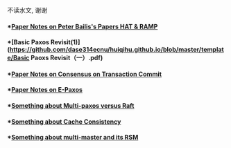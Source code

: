 

不读水文, 谢谢

#### *[Paper Notes on Peter Bailis's Papers HAT & RAMP](https://github.com/dase314ecnu/huiqihu.github.io/blob/master/template/1.md)


#### *[Basic Paxos Revisit(1)](https://github.com/dase314ecnu/huiqihu.github.io/blob/master/template/Basic Paoxs Revisit（一）.pdf)


#### *[Paper Notes on Consensus on Transaction Commit]()


#### *[Paper Notes on E-Paxos]()


#### *[Something about Multi-paxos versus Raft]()


#### *[Something about Cache Consistency]()


#### *[Something about multi-master and its RSM]()








